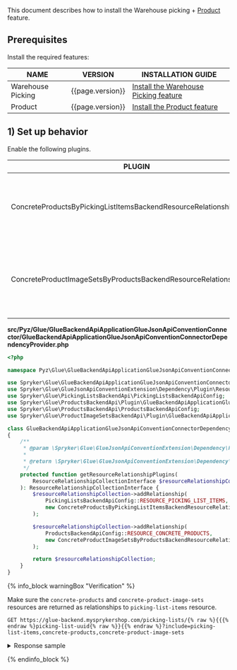 


This document describes how to install the Warehouse picking + [Product](/docs/pbc/all/product-information-management/{{page.version}}/base-shop/feature-overviews/product-feature-overview/product-feature-overview.html) feature.

## Prerequisites

Install the required features:

| NAME              | VERSION          | INSTALLATION GUIDE                                                                                                                                                 |
|-------------------|------------------|-------------------------------------------------------------------------------------------------------------------------------------------------------------------|
| Warehouse Picking | {{page.version}} | [Install the Warehouse Picking feature](/docs/pbc/all/warehouse-management-system/{{page.version}}/unified-commerce/install-and-upgrade/install-the-warehouse-picking-feature.html)                    |
| Product           | {{page.version}} | [Install the Product feature](/docs/pbc/all/product-information-management/{{page.version}}/base-shop/install-and-upgrade/install-features/install-the-product-feature.html) |

## 1) Set up behavior

Enable the following plugins.

| PLUGIN                                                              | SPECIFICATION                                                                                    | PREREQUISITES | NAMESPACE                                                                                              |
|---------------------------------------------------------------------|--------------------------------------------------------------------------------------------------|---------------|--------------------------------------------------------------------------------------------------------|
| ConcreteProductsByPickingListItemsBackendResourceRelationshipPlugin | Adds the `concrete-products` resource as a relationship to the `picking-list-items` resource.          |               | Spryker\Glue\ProductsBackendApi\Plugin\GlueBackendApiApplicationGlueJsonApiConventionConnector         |
| ConcreteProductImageSetsByProductsBackendResourceRelationshipPlugin | Adds the `concrete-product-image-sets` resource as a relationship to the `concrete-products` resource. |               | Spryker\Glue\ProductImageSetsBackendApi\Plugin\GlueBackendApiApplicationGlueJsonApiConventionConnector |




**src/Pyz/Glue/GlueBackendApiApplicationGlueJsonApiConventionConnector/GlueBackendApiApplicationGlueJsonApiConventionConnectorDependencyProvider.php**

```php
<?php

namespace Pyz\Glue\GlueBackendApiApplicationGlueJsonApiConventionConnector;

use Spryker\Glue\GlueBackendApiApplicationGlueJsonApiConventionConnector\GlueBackendApiApplicationGlueJsonApiConventionConnectorDependencyProvider as SprykerGlueBackendApiApplicationGlueJsonApiConventionConnectorDependencyProvider;
use Spryker\Glue\GlueJsonApiConventionExtension\Dependency\Plugin\ResourceRelationshipCollectionInterface;
use Spryker\Glue\PickingListsBackendApi\PickingListsBackendApiConfig;
use Spryker\Glue\ProductsBackendApi\Plugin\GlueBackendApiApplicationGlueJsonApiConventionConnector\ConcreteProductsByPickingListItemsBackendResourceRelationshipPlugin;
use Spryker\Glue\ProductsBackendApi\ProductsBackendApiConfig;
use Spryker\Glue\ProductImageSetsBackendApi\Plugin\GlueBackendApiApplicationGlueJsonApiConventionConnector\ConcreteProductImageSetsByProductsBackendResourceRelationshipPlugin;

class GlueBackendApiApplicationGlueJsonApiConventionConnectorDependencyProvider extends SprykerGlueBackendApiApplicationGlueJsonApiConventionConnectorDependencyProvider
{
    /**
     * @param \Spryker\Glue\GlueJsonApiConventionExtension\Dependency\Plugin\ResourceRelationshipCollectionInterface $resourceRelationshipCollection
     *
     * @return \Spryker\Glue\GlueJsonApiConventionExtension\Dependency\Plugin\ResourceRelationshipCollectionInterface
     */
    protected function getResourceRelationshipPlugins(
        ResourceRelationshipCollectionInterface $resourceRelationshipCollection,
    ): ResourceRelationshipCollectionInterface {
        $resourceRelationshipCollection->addRelationship(
            PickingListsBackendApiConfig::RESOURCE_PICKING_LIST_ITEMS,
            new ConcreteProductsByPickingListItemsBackendResourceRelationshipPlugin(),
        );

        $resourceRelationshipCollection->addRelationship(
            ProductsBackendApiConfig::RESOURCE_CONCRETE_PRODUCTS,
            new ConcreteProductImageSetsByProductsBackendResourceRelationshipPlugin(),
        );

        return $resourceRelationshipCollection;
    }
}


```

{% info_block warningBox "Verification" %}

Make sure the `concrete-products` and `concrete-product-image-sets` resources are returned as relationships to `picking-list-items` resource.

`GET https://glue-backend.mysprykershop.com/picking-lists/{% raw %}{{{% endraw %}picking-list-uuid{% raw %}}{{% endraw %}?include=picking-list-items,concrete-products,concrete-product-image-sets`
<details>
  <summary>Response sample</summary>
```json
{
    "data": [
        {
            "id": "910a4d20-59a3-5c49-808e-aa7038a59313",
            "type": "picking-lists",
            "attributes": {
                "status": "ready-for-picking",
                "createdAt": "2023-10-27 13:00:32.000000",
                "updatedAt": "2023-10-27 13:00:32.000000"
            },
            "relationships": {
                "picking-list-items": {
                    "data": [
                        {
                            "id": "9ac9fd06-f491-506e-b302-0b166786d91c",
                            "type": "picking-list-items"
                        },
                        {
                            "id": "54a264b8-dc2b-5a0e-9a78-ae7138e9d0b5",
                            "type": "picking-list-items"
                        }
                    ]
                }
            },
            "links": {
                "self": "https://glue-backend.mysprykershop.com/picking-lists/910a4d20-59a3-5c49-808e-aa7038a59313?include=picking-list-items,concrete-products,concrete-product-image-sets"
            }
        }
    ],
    "links": {
        "self": "https://glue-backend.mysprykershop.com/picking-lists?include=picking-list-items,concrete-products,concrete-product-image-sets"
    },
    "included": [
        {
            "id": "091_25873091",
            "type": "concrete-product-image-sets",
            "attributes": {
                "imageSets": [
                    {
                        "name": "default",
                        "locale": "de_DE",
                        "images": [
                            {
                                "externalUrlLarge": "https://images.icecat.biz/img/norm/high/25873091-2214.jpg",
                                "externalUrlSmall": "https://images.icecat.biz/img/norm/medium/25873091-2214.jpg"
                            }
                        ]
                    },
                    {
                        "name": "default",
                        "locale": "en_US",
                        "images": [
                            {
                                "externalUrlLarge": "https://images.icecat.biz/img/norm/high/25873091-2214.jpg",
                                "externalUrlSmall": "https://images.icecat.biz/img/norm/medium/25873091-2214.jpg"
                            }
                        ]
                    }
                ]
            },
            "links": {
                "self": "https://glue-backend.mysprykershop.com/concrete-product-image-sets/091_25873091?include=picking-list-items,concrete-products,concrete-product-image-sets"
            }
        },
        {
            "id": "091_25873091",
            "type": "concrete-products",
            "attributes": {
                "sku": "091_25873091",
                "isQuantitySplittable": true,
                "isActive": true,
                "localizedAttributes": [
                    {
                        "locale": {
                            "locale_name": "de_DE",
                            "id_locale": 46,
                            "name": null,
                            "is_active": true
                        },
                        "name": "Sony SmartWatch 3",
                        "description": "Gear S2 X Atelier Mendini In einer wunderbaren Partnerschaft bringt Alessandro Mendini seinen Geschmack, Humor und Farbsinn in die Gestaltung der Gear S2 ein. Das Ergebnis ist eine Reihe von Zifferblättern und Armbändern, die Ihren persönlichen Stil zum Ausdruck bringen. Die wesentlichen Smartphone-Funktionen sind mit einer einfachen Drehung an der Gear S2 verfügbar. Drehen Sie leicht an der Blende, um lange E-Mails zu durchblättern, eine Karte zu vergrössern oder bei der Musikwiedergabe ein Stück zu überspringen. Mit jeder Drehung wird das Leben noch interessanter und bunter. Mit der Gear S2 können Sie sich sehr leicht um Ihre Gesundheit kümmern. Verfolgen Sie Ihre täglichen Aktivitäten, Ihren Puls und Ihren Wasserkonsum verglichen mit Ihrem Koffeinkonsum. Bleiben Sie fit mit zeitgerechten motivierenden Botschaften. Bleiben Sie auf dem Laufenden und fit. Und wenn es Zeit'st, die Smartwatch wieder aufzuladen, stellen Sie sie einfach auf eine drahtlose Ladestation.",
                        "isSearchable": true,
                        "attributes": {
                            "color": "Weiß"
                        }
                    },
                    {
                        "locale": {
                            "locale_name": "en_US",
                            "id_locale": 66,
                            "name": null,
                            "is_active": true
                        },
                        "name": "Sony SmartWatch 3",
                        "description": "The way you like it Whatever your lifestyle SmartWatch 3 SWR50 can be made to suit it. You can choose from a range of wrist straps – formal, sophisticated, casual, vibrant colours and fitness style, all made from the finest materials. Designed to perform and impress, this smartphone watch delivers a groundbreaking combination of technology and style. Downloadable apps let you customise your SmartWatch 3 SWR50 and how you use it.         Tell SmartWatch 3 SWR50 smartphone watch what you want and it will do it. Search. Command. Find.",
                        "isSearchable": true,
                        "attributes": {
                            "color": "White"
                        }
                    }
                ],
                "imageSets": [
                    {
                        "name": "default",
                        "locale": {
                            "locale_name": "de_DE",
                            "id_locale": 46,
                            "name": null,
                            "is_active": true
                        },
                        "images": []
                    },
                    {
                        "name": "default",
                        "locale": {
                            "locale_name": "en_US",
                            "id_locale": 66,
                            "name": null,
                            "is_active": true
                        },
                        "images": []
                    }
                ]
            },
            "relationships": {
                "concrete-product-image-sets": {
                    "data": [
                        {
                            "id": "091_25873091",
                            "type": "concrete-product-image-sets"
                        }
                    ]
                }
            },
            "links": {
                "self": "https://glue-backend.mysprykershop.com/concrete-products/091_25873091?include=picking-list-items,concrete-products,concrete-product-image-sets"
            }
        },
        {
            "id": "9ac9fd06-f491-506e-b302-0b166786d91c",
            "type": "picking-list-items",
            "attributes": {
                "quantity": 1,
                "numberOfPicked": 0,
                "numberOfNotPicked": 0,
                "orderItem": {
                    "uuid": "120b7a51-69e4-54b9-96a6-3b5eab0dfe7a",
                    "sku": "091_25873091",
                    "quantity": 1,
                    "name": "Sony SmartWatch 3",
                    "amountSalesUnit": null,
                    "amount": null
                }
            },
            "relationships": {
                "concrete-products": {
                    "data": [
                        {
                            "id": "091_25873091",
                            "type": "concrete-products"
                        }
                    ]
                }
            },
            "links": {
                "self": "https://glue-backend.mysprykershop.com/picking-list-items/9ac9fd06-f491-506e-b302-0b166786d91c?include=picking-list-items,concrete-products,concrete-product-image-sets"
            }
        },
        {
            "id": "066_23294028",
            "type": "concrete-product-image-sets",
            "attributes": {
                "imageSets": [
                    {
                        "name": "default",
                        "locale": "de_DE",
                        "images": [
                            {
                                "externalUrlLarge": "https://images.icecat.biz/img/gallery/23294028_3275.jpg",
                                "externalUrlSmall": "https://images.icecat.biz/img/gallery_mediums/23294028_3275.jpg"
                            }
                        ]
                    },
                    {
                        "name": "default",
                        "locale": "en_US",
                        "images": [
                            {
                                "externalUrlLarge": "https://images.icecat.biz/img/gallery/23294028_3275.jpg",
                                "externalUrlSmall": "https://images.icecat.biz/img/gallery_mediums/23294028_3275.jpg"
                            }
                        ]
                    }
                ]
            },
            "links": {
                "self": "https://glue-backend.mysprykershop.com/concrete-product-image-sets/066_23294028?include=picking-list-items,concrete-products,concrete-product-image-sets"
            }
        },
        {
            "id": "066_23294028",
            "type": "concrete-products",
            "attributes": {
                "sku": "066_23294028",
                "isQuantitySplittable": true,
                "isActive": true,
                "localizedAttributes": [
                    {
                        "locale": {
                            "locale_name": "de_DE",
                            "id_locale": 46,
                            "name": null,
                            "is_active": true
                        },
                        "name": "Samsung Galaxy S5 mini",
                        "description": "Ein Kunstwerk Das 5-Zoll-Display des Liquid Jade ist ein ansprechender Anblick. Die HD-Auflösung in Kombination mit der IPS1-Technologie verleiht Videos, Bildern und Web-Inhalten noch mehr Leben. Außerdem lässt das Zero Air Gap-Design alle Bilder gut aussehen – auch bei Sonnenlicht. Der Name sagt alles: ein Smartphone, das ist so schön ist wie Jade. Dank der 7,5 mm flachen und geschwungenen, ergonomischen Oberflächen liegt das Liquid Jade angenehm in der Hand. Die geschwungene Corning® Gorilla® Glass-Display unterstreicht die robuste und doch ansprechende Bauweise des Liquid Jade.",
                        "isSearchable": true,
                        "attributes": {
                            "color": "Blau"
                        }
                    },
                    {
                        "locale": {
                            "locale_name": "en_US",
                            "id_locale": 66,
                            "name": null,
                            "is_active": true
                        },
                        "name": "Samsung Galaxy S5 mini",
                        "description": "Galaxy S5 mini continues Samsung design legacy and flagship experience Outfitted with a 4.5-inch HD Super AMOLED display, the Galaxy S5 mini delivers a wide and vivid viewing experience, and its compact size provides users with additional comfort, allowing for easy operation with only one hand. Like the Galaxy S5, the Galaxy S5 mini features a unique perforated pattern on the back cover creating a modern and sleek look, along with a premium, soft touch grip. The Galaxy S5 mini enables users to enjoy the same flagship experience as the Galaxy S5 with innovative features including IP67 certification, Ultra Power Saving Mode, a heart rate monitor, fingerprint scanner, and connectivity with the latest Samsung wearable devices.The Galaxy S5 mini comes equipped with a powerful Quad Core 1.4 GHz processor and 1.5GM RAM for seamless multi-tasking, faster webpage loading, softer UI transition, and quick power up. The high-resolution 8MP camera delivers crisp and clear photos and videos, while the Galaxy S5 mini’s support of LTE Category 4 provides users with ultra-fast downloads of movies and games on-the-go. ",
                        "isSearchable": true,
                        "attributes": {
                            "color": "Blue"
                        }
                    }
                ],
                "imageSets": [
                    {
                        "name": "default",
                        "locale": {
                            "locale_name": "de_DE",
                            "id_locale": 46,
                            "name": null,
                            "is_active": true
                        },
                        "images": []
                    },
                    {
                        "name": "default",
                        "locale": {
                            "locale_name": "en_US",
                            "id_locale": 66,
                            "name": null,
                            "is_active": true
                        },
                        "images": []
                    }
                ]
            },
            "relationships": {
                "concrete-product-image-sets": {
                    "data": [
                        {
                            "id": "066_23294028",
                            "type": "concrete-product-image-sets"
                        }
                    ]
                }
            },
            "links": {
                "self": "https://glue-backend.mysprykershop.com/concrete-products/066_23294028?include=picking-list-items,concrete-products,concrete-product-image-sets"
            }
        },
        {
            "id": "54a264b8-dc2b-5a0e-9a78-ae7138e9d0b5",
            "type": "picking-list-items",
            "attributes": {
                "quantity": 1,
                "numberOfPicked": 0,
                "numberOfNotPicked": 0,
                "orderItem": {
                    "uuid": "14d86bb2-ea23-57ed-904c-eecc63ef10ac",
                    "sku": "066_23294028",
                    "quantity": 1,
                    "name": "Samsung Galaxy S5 mini",
                    "amountSalesUnit": null,
                    "amount": null
                }
            },
            "relationships": {
                "concrete-products": {
                    "data": [
                        {
                            "id": "066_23294028",
                            "type": "concrete-products"
                        }
                    ]
                }
            },
            "links": {
                "self": "https://glue-backend.mysprykershop.com/picking-list-items/54a264b8-dc2b-5a0e-9a78-ae7138e9d0b5?include=picking-list-items,concrete-products,concrete-product-image-sets"
            }
        }
    ]
}
```
</details>

{% endinfo_block %}
